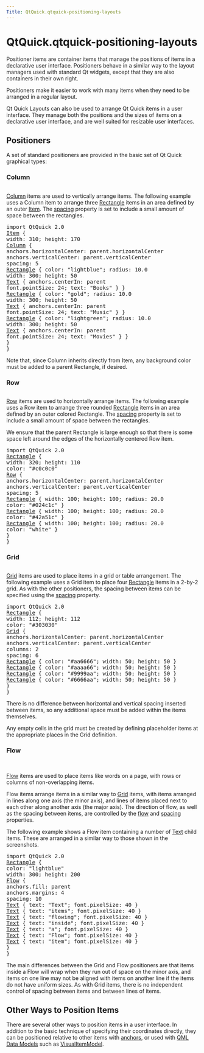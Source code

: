 ```yaml
---
Title: QtQuick.qtquick-positioning-layouts
---
```


# QtQuick.qtquick-positioning-layouts

<span class="subtitle"></span>
<!-- $$$qtquick-positioning-layouts.html-description -->
<p>Positioner items are container items that manage the positions of items in a declarative user interface. Positioners behave in a similar way to the layout managers used with standard Qt widgets, except that they are also containers in their own right.</p>
<p>Positioners make it easier to work with many items when they need to be arranged in a regular layout.</p>
<p>Qt Quick Layouts can also be used to arrange Qt Quick items in a user interface. They manage both the positions and the sizes of items on a declarative user interface, and are well suited for resizable user interfaces.</p>
<h2 id="positioners">Positioners</h2>
<p>A set of standard positioners are provided in the basic set of Qt Quick graphical types:</p>
<h3 >Column</h3>
<p><img src="https://developer.ubuntu.com/static/devportal_uploaded/93fca328-06e1-4b11-9c36-3160acbd0adf-../qtquick-positioning-layouts/images/qml-column.png" alt="" /></p>
<p><a href="#column">Column</a> items are used to vertically arrange items. The following example uses a Column item to arrange three <a href="QtQuick.Rectangle.md">Rectangle</a> items in an area defined by an outer <a href="QtQuick.Item.md">Item</a>. The <a href="QtQuick.Column.md#spacing-prop">spacing</a> property is set to include a small amount of space between the rectangles.</p>
<pre class="qml">import QtQuick 2.0
<span class="type"><a href="QtQuick.Item.md">Item</a></span> {
<span class="name">width</span>: <span class="number">310</span>; <span class="name">height</span>: <span class="number">170</span>
<span class="type"><a href="QtQuick.Column.md">Column</a></span> {
<span class="name">anchors</span>.horizontalCenter: <span class="name">parent</span>.<span class="name">horizontalCenter</span>
<span class="name">anchors</span>.verticalCenter: <span class="name">parent</span>.<span class="name">verticalCenter</span>
<span class="name">spacing</span>: <span class="number">5</span>
<span class="type"><a href="QtQuick.Rectangle.md">Rectangle</a></span> { <span class="name">color</span>: <span class="string">&quot;lightblue&quot;</span>; <span class="name">radius</span>: <span class="number">10.0</span>
<span class="name">width</span>: <span class="number">300</span>; <span class="name">height</span>: <span class="number">50</span>
<span class="type"><a href="QtQuick.Text.md">Text</a></span> { <span class="name">anchors</span>.centerIn: <span class="name">parent</span>
<span class="name">font</span>.pointSize: <span class="number">24</span>; <span class="name">text</span>: <span class="string">&quot;Books&quot;</span> } }
<span class="type"><a href="QtQuick.Rectangle.md">Rectangle</a></span> { <span class="name">color</span>: <span class="string">&quot;gold&quot;</span>; <span class="name">radius</span>: <span class="number">10.0</span>
<span class="name">width</span>: <span class="number">300</span>; <span class="name">height</span>: <span class="number">50</span>
<span class="type"><a href="QtQuick.Text.md">Text</a></span> { <span class="name">anchors</span>.centerIn: <span class="name">parent</span>
<span class="name">font</span>.pointSize: <span class="number">24</span>; <span class="name">text</span>: <span class="string">&quot;Music&quot;</span> } }
<span class="type"><a href="QtQuick.Rectangle.md">Rectangle</a></span> { <span class="name">color</span>: <span class="string">&quot;lightgreen&quot;</span>; <span class="name">radius</span>: <span class="number">10.0</span>
<span class="name">width</span>: <span class="number">300</span>; <span class="name">height</span>: <span class="number">50</span>
<span class="type"><a href="QtQuick.Text.md">Text</a></span> { <span class="name">anchors</span>.centerIn: <span class="name">parent</span>
<span class="name">font</span>.pointSize: <span class="number">24</span>; <span class="name">text</span>: <span class="string">&quot;Movies&quot;</span> } }
}
}</pre>
<p>Note that, since Column inherits directly from Item, any background color must be added to a parent Rectangle, if desired.</p>
<h3 >Row</h3>
<p><img src="https://developer.ubuntu.com/static/devportal_uploaded/e6b25685-0fd3-493e-ba6d-7d68b9a5c92e-../qtquick-positioning-layouts/images/qml-row.png" alt="" /></p>
<p><a href="#row">Row</a> items are used to horizontally arrange items. The following example uses a Row item to arrange three rounded <a href="QtQuick.Rectangle.md">Rectangle</a> items in an area defined by an outer colored Rectangle. The <a href="QtQuick.Row.md#spacing-prop">spacing</a> property is set to include a small amount of space between the rectangles.</p>
<p>We ensure that the parent Rectangle is large enough so that there is some space left around the edges of the horizontally centered Row item.</p>
<pre class="qml">import QtQuick 2.0
<span class="type"><a href="QtQuick.Rectangle.md">Rectangle</a></span> {
<span class="name">width</span>: <span class="number">320</span>; <span class="name">height</span>: <span class="number">110</span>
<span class="name">color</span>: <span class="string">&quot;#c0c0c0&quot;</span>
<span class="type"><a href="QtQuick.Row.md">Row</a></span> {
<span class="name">anchors</span>.horizontalCenter: <span class="name">parent</span>.<span class="name">horizontalCenter</span>
<span class="name">anchors</span>.verticalCenter: <span class="name">parent</span>.<span class="name">verticalCenter</span>
<span class="name">spacing</span>: <span class="number">5</span>
<span class="type"><a href="QtQuick.Rectangle.md">Rectangle</a></span> { <span class="name">width</span>: <span class="number">100</span>; <span class="name">height</span>: <span class="number">100</span>; <span class="name">radius</span>: <span class="number">20.0</span>
<span class="name">color</span>: <span class="string">&quot;#024c1c&quot;</span> }
<span class="type"><a href="QtQuick.Rectangle.md">Rectangle</a></span> { <span class="name">width</span>: <span class="number">100</span>; <span class="name">height</span>: <span class="number">100</span>; <span class="name">radius</span>: <span class="number">20.0</span>
<span class="name">color</span>: <span class="string">&quot;#42a51c&quot;</span> }
<span class="type"><a href="QtQuick.Rectangle.md">Rectangle</a></span> { <span class="name">width</span>: <span class="number">100</span>; <span class="name">height</span>: <span class="number">100</span>; <span class="name">radius</span>: <span class="number">20.0</span>
<span class="name">color</span>: <span class="string">&quot;white&quot;</span> }
}
}</pre>
<h3 >Grid</h3>
<p><img src="https://developer.ubuntu.com/static/devportal_uploaded/2d327943-001c-4746-87b1-5ed119467d41-../qtquick-positioning-layouts/images/qml-grid-spacing.png" alt="" /></p>
<p><a href="#grid">Grid</a> items are used to place items in a grid or table arrangement. The following example uses a Grid item to place four <a href="QtQuick.Rectangle.md">Rectangle</a> items in a 2-by-2 grid. As with the other positioners, the spacing between items can be specified using the <a href="QtQuick.Grid.md#spacing-prop">spacing</a> property.</p>
<pre class="qml">import QtQuick 2.0
<span class="type"><a href="QtQuick.Rectangle.md">Rectangle</a></span> {
<span class="name">width</span>: <span class="number">112</span>; <span class="name">height</span>: <span class="number">112</span>
<span class="name">color</span>: <span class="string">&quot;#303030&quot;</span>
<span class="type"><a href="QtQuick.Grid.md">Grid</a></span> {
<span class="name">anchors</span>.horizontalCenter: <span class="name">parent</span>.<span class="name">horizontalCenter</span>
<span class="name">anchors</span>.verticalCenter: <span class="name">parent</span>.<span class="name">verticalCenter</span>
<span class="name">columns</span>: <span class="number">2</span>
<span class="name">spacing</span>: <span class="number">6</span>
<span class="type"><a href="QtQuick.Rectangle.md">Rectangle</a></span> { <span class="name">color</span>: <span class="string">&quot;#aa6666&quot;</span>; <span class="name">width</span>: <span class="number">50</span>; <span class="name">height</span>: <span class="number">50</span> }
<span class="type"><a href="QtQuick.Rectangle.md">Rectangle</a></span> { <span class="name">color</span>: <span class="string">&quot;#aaaa66&quot;</span>; <span class="name">width</span>: <span class="number">50</span>; <span class="name">height</span>: <span class="number">50</span> }
<span class="type"><a href="QtQuick.Rectangle.md">Rectangle</a></span> { <span class="name">color</span>: <span class="string">&quot;#9999aa&quot;</span>; <span class="name">width</span>: <span class="number">50</span>; <span class="name">height</span>: <span class="number">50</span> }
<span class="type"><a href="QtQuick.Rectangle.md">Rectangle</a></span> { <span class="name">color</span>: <span class="string">&quot;#6666aa&quot;</span>; <span class="name">width</span>: <span class="number">50</span>; <span class="name">height</span>: <span class="number">50</span> }
}
}</pre>
<p>There is no difference between horizontal and vertical spacing inserted between items, so any additional space must be added within the items themselves.</p>
<p>Any empty cells in the grid must be created by defining placeholder items at the appropriate places in the Grid definition.</p>
<h3 >Flow</h3>
<p><img src="https://developer.ubuntu.com/static/devportal_uploaded/65ea1627-4bc8-42c2-bda9-e4d247dc70a6-../qtquick-positioning-layouts/images/qml-flow-text1.png" alt="" /> <img src="https://developer.ubuntu.com/static/devportal_uploaded/83000413-3b7b-4ac5-9c48-8c9388cab69f-../qtquick-positioning-layouts/images/qml-flow-text2.png" alt="" /></p>
<p><a href="#flow">Flow</a> items are used to place items like words on a page, with rows or columns of non-overlapping items.</p>
<p>Flow items arrange items in a similar way to <a href="#grid">Grid</a> items, with items arranged in lines along one axis (the minor axis), and lines of items placed next to each other along another axis (the major axis). The direction of flow, as well as the spacing between items, are controlled by the <a href="QtQuick.Flow.md#flow-prop">flow</a> and <a href="QtQuick.Flow.md#spacing-prop">spacing</a> properties.</p>
<p>The following example shows a Flow item containing a number of <a href="QtQuick.qtquick-releasenotes.md#text">Text</a> child items. These are arranged in a similar way to those shown in the screenshots.</p>
<pre class="qml">import QtQuick 2.0
<span class="type"><a href="QtQuick.Rectangle.md">Rectangle</a></span> {
<span class="name">color</span>: <span class="string">&quot;lightblue&quot;</span>
<span class="name">width</span>: <span class="number">300</span>; <span class="name">height</span>: <span class="number">200</span>
<span class="type"><a href="QtQuick.Flow.md">Flow</a></span> {
<span class="name">anchors</span>.fill: <span class="name">parent</span>
<span class="name">anchors</span>.margins: <span class="number">4</span>
<span class="name">spacing</span>: <span class="number">10</span>
<span class="type"><a href="QtQuick.Text.md">Text</a></span> { <span class="name">text</span>: <span class="string">&quot;Text&quot;</span>; <span class="name">font</span>.pixelSize: <span class="number">40</span> }
<span class="type"><a href="QtQuick.Text.md">Text</a></span> { <span class="name">text</span>: <span class="string">&quot;items&quot;</span>; <span class="name">font</span>.pixelSize: <span class="number">40</span> }
<span class="type"><a href="QtQuick.Text.md">Text</a></span> { <span class="name">text</span>: <span class="string">&quot;flowing&quot;</span>; <span class="name">font</span>.pixelSize: <span class="number">40</span> }
<span class="type"><a href="QtQuick.Text.md">Text</a></span> { <span class="name">text</span>: <span class="string">&quot;inside&quot;</span>; <span class="name">font</span>.pixelSize: <span class="number">40</span> }
<span class="type"><a href="QtQuick.Text.md">Text</a></span> { <span class="name">text</span>: <span class="string">&quot;a&quot;</span>; <span class="name">font</span>.pixelSize: <span class="number">40</span> }
<span class="type"><a href="QtQuick.Text.md">Text</a></span> { <span class="name">text</span>: <span class="string">&quot;Flow&quot;</span>; <span class="name">font</span>.pixelSize: <span class="number">40</span> }
<span class="type"><a href="QtQuick.Text.md">Text</a></span> { <span class="name">text</span>: <span class="string">&quot;item&quot;</span>; <span class="name">font</span>.pixelSize: <span class="number">40</span> }
}
}</pre>
<p>The main differences between the Grid and Flow positioners are that items inside a Flow will wrap when they run out of space on the minor axis, and items on one line may not be aligned with items on another line if the items do not have uniform sizes. As with Grid items, there is no independent control of spacing between items and between lines of items.</p>
<h2 id="other-ways-to-position-items">Other Ways to Position Items</h2>
<p>There are several other ways to position items in a user interface. In addition to the basic technique of specifying their coordinates directly, they can be positioned relative to other items with <a href="QtQuick.qtquick-positioning-anchors.md#anchor-layout">anchors</a>, or used with <a href="QtQuick.qtquick-modelviewsdata-modelview.md#qml-data-models">QML Data Models</a> such as <a href="QtQuick.qtquick-modelviewsdata-modelview.md#visualitemmodel">VisualItemModel</a>.</p>
<!-- @@@qtquick-positioning-layouts.html -->

